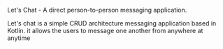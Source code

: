 Let's Chat - A direct person-to-person messaging application.

Let's chat is a simple CRUD architecture messaging application based in Kotlin.
it allows the users to message one another from anywhere at anytime
